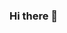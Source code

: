 ### Hi there 👋

<!--
**Endibra90/Endibra90** is a ✨ _special_ ✨ repository because its `README.md` (this file) appears on your GitHub profile.
https://img.shields.io/badge/-TypeScript-informational?style=flat&logo=TypeScript&logoColor=white&color=007acc
Here are some ideas to get you started:

- 🔭 I’m currently working on ...
- 🌱 I’m currently learning ...
- 👯 I’m looking to collaborate on ...
- 🤔 I’m looking for help with ...
- 💬 Ask me about ...
- 📫 How to reach me: ...
- 😄 Pronouns: ...
- ⚡ Fun fact: ...
-->
